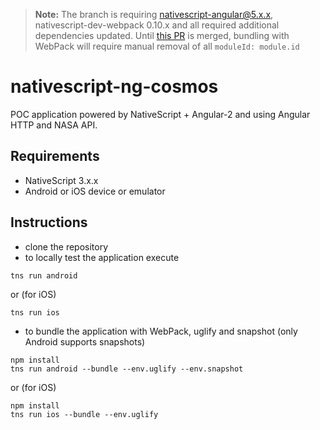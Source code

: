 > **Note:** The branch is requiring nativescript-angular@5.x.x, nativescript-dev-webpack 0.10.x and all required additional dependencies updated.
> Until [this PR](https://github.com/NativeScript/nativescript-dev-webpack/pull/337) is merged, bundling with WebPack will require manual removal of all `moduleId: module.id`

# nativescript-ng-cosmos
POC application powered by NativeScript + Angular-2 and using Angular HTTP and NASA API.

## Requirements
- NativeScript 3.x.x
- Android or iOS device or emulator


## Instructions
- clone the repository
- to locally test the application execute
```
tns run android
```
or (for iOS)
```
tns run ios
```
- to bundle the application with WebPack, uglify and snapshot (only Android supports snapshots)
```
npm install
tns run android --bundle --env.uglify --env.snapshot
```
or (for iOS)
```
npm install
tns run ios --bundle --env.uglify
```